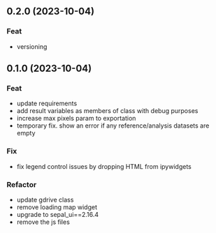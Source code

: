 ## 0.2.0 (2023-10-04)

### Feat

- versioning

## 0.1.0 (2023-10-04)

### Feat

- update requirements
- add result variables as members of class with debug purposes
- increase max pixels param to exportation
- temporary fix. show an error if any reference/analysis datasets are empty

### Fix

- fix legend control issues by dropping HTML from ipywidgets

### Refactor

- update gdrive class
- remove loading map widget
- upgrade to sepal_ui==2.16.4
- remove the js files
